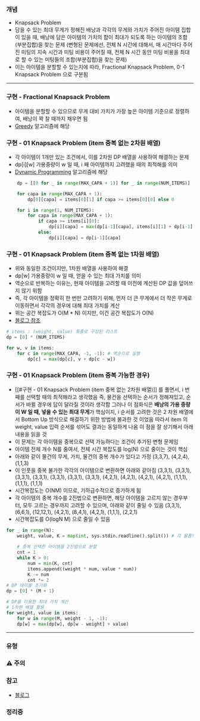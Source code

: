 ### 개념

* Knapsack Problem
* 담을 수 있는 최대 무게가 정해진 배낭과 각각의 무게와 가치가 주어진 아이템 집합이 있을 때, 배낭에 담은 아이템의 가치의 합이 최대가 되도록 하는 아이템의 조합(부분집합)을 찾는 문제
  (변형된 문제에선, 전체 N 시간에 대해서, 매 시간마다 주어진 미팅의 지속 시간과 미팅 비용이 주어질 때, 전체 N  시간 동안 미팅 비용을 최대로 할 수 있는 미팅들의 조합(부분집합)을 찾는 문제)
* 이는 아이템을 분할할 수 있는지에 따라, Fractional Knapsack Problem, 0-1 Knapsack Problem 으로 구분됨


---
### 구현 - Fractional Knapsack Problem

* 아이템을 분할할 수 있으므로 무게 대비 가치가 가장 높은 아이템 기준으로 정렬하여, 배낭이 꽉 찰 때까지 채우면 됨
* [Greedy](Greedy.md) 알고리즘에 해당


### 구현 - 01 Knapsack Problem (item 중복 없는 2차원 배열)

* 각 아이템이 1개만 있는 조건에서, 이를 2차원 DP 배열을 사용하여 해결하는 문제
* dp\[i\]\[w\]
  가용중량이 w 일 때, i 째 아이템까지 고려했을 때의 최적해를 의미
* [Dynamic Programming](DP.md) 알고리즘에 해당
```python
	dp = [[0 for _ in range(MAX_CAPA + 1)] for _ in range(NUM_ITEMS)]

	for capa in range(MAX_CAPA + 1):
		dp[0][capa] = items[0][1] if capa >= items[0][0] else 0

	for i in range(1, NUM_ITEMS):
		for capa in range(MAX_CAPA + 1):
			if capa >= items[i][0]:
				dp[i][capa] = max(dp[i-1][capa], items[i][1] + dp[i-1][capa - items[i][0]])
			else:
				dp[i][capa] = dp[i-1][capa]
```


### 구현 - 01 Knapsack Problem (item 중복 없는 1차원 배열)

* 위와 동일한 조건이지만, 1차원 배열을 사용하여 해결
* dp\[w\]
  가용중량이 w 일 때, 얻을 수 있는 최대 가치를 의미
* 역순으로 반복하는 이유는, 현재 아이템을 고려할 때 이전에 계산된 DP 값을 덮어쓰지 않기 위함
* 즉, 각 아이템을 정확히 한 번만 고려하기 위해, 먼저 더 큰 무게에서 더 작은 무게로 이동하면서 각각의 경우에 대해 최대 가치를 계산
* 위는 공간 복잡도가 O(M * N) 이지만, 이건 공간 복잡도가 O(N) 
* [블로그 참조](https://sdy-study.tistory.com/240)
```python
# items : (weight, value) 튜플로 구성된 리스트
dp = [0] * (NUM_ITEMS)

for w, v in items:
	for c in range(MAX_CAPA, -1, -1): # 역순으로 실행
		dp[c] = max(dp[c], v + dp[c - w])
```


### 구현 - 01 Knapsack Problem (item 중복 가능한 경우)

* [[#구현 - 01 Knapsack Problem (item 중복 없는 2차원 배열)]] 를 풀면서, i 번째를 선택할 때의 최적해라고 생각했음
  즉, 물건을 선택하는 순서가 정해져있고, 순서가 바뀔 경우에 답이 달라질 것이라 생각함
  그러나 이 점화식은 **배낭의 가용 중량이 W 일 때, 넣을 수 있는 최대 무게**가 핵심이지, i 순서를 고려한 것은 2 차원 배열에서 Bottom Up 방식으로 해결하기 위한 방법에 불과한 것 이었음
  따라서 item 의 weight, value 입력 순서를 섞어도 결과는 동일하게 나옴
  이 점을 잘 상기해서 아래 내용을 읽을 것
* 이 문제는 각 아이템을 중복으로 선택 가능하다는 조건이 추가된 변형 문제임
* 아이템 전체 개수 N를 줄여서, 전체 시간 복잡도를 log(N) 으로 줄이는 것이 핵심
* 아래와 같이 물건의 무게, 가치, 물건의 중복 개수가 있다고 가정
  (3,3,7), (4,2,4), (1,1,3)
* 이 인풋을 중복 불가한 각각의 아이템으로 변환하면 아래와 같아짐
  (3,3,1), (3,3,1), (3,3,1), (3,3,1), (3,3,1), (3,3,1), (3,3,1), (4,2,1), (4,2,1), (4,2,1), (4,2,1), (1,1,1), (1,1,1), (1,1,1)
* 시간복잡도는 O(NM) 이므로, 기하급수적으로 증가하게 됨
* 각 아이템의 중복 개수를 2진법으로 변환하면, 해당 아이템을 고르지 않는 경우부터, 모두 고르는 경우까지 고려할 수 있으며, 아래와 같이 줄일 수 있음
  (3,3,1), (6,6,1), (12,12,1), (4,2,1), (8,4,1), (4,2,1), (1,1,1), (2,2,1)
* 시간복잡도를 O(logN M) 으로 줄일 수 있음
```python  
for _ in range(N): 
	weight, value, K = map(int, sys.stdin.readline().split()) # 각 물품의 정보 
	
	# 중복 선택한 아이템을 2진법으로 분할
	cnt = 1 
	while K > 0: 
		num = min(K, cnt) 
		items.append((weight * num, value * num)) 
		K -= num 
		cnt *= 2 
# DP 테이블 초기화 
dp = [0] * (M + 1)

# DP를 이용한 최대 가치 계산 
# 1차원 배열 활용
for weight, value in items: 
	for w in range(M, weight - 1, -1): 
	dp[w] = max(dp[w], dp[w - weight] + value)
```


---
### 유형
### ⚠️ 주의
### 참고
* [블로그](https://howudong.tistory.com/106#article-1--%EB%B0%B0%EB%82%AD-%EC%95%8C%EA%B3%A0%EB%A6%AC%EC%A6%98%EC%9D%B4%EB%9E%80?)
### 정리중